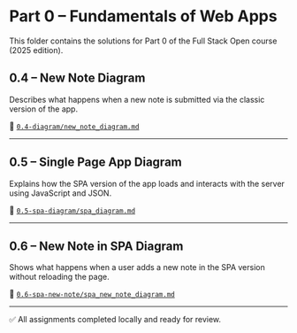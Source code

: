 # Part 0 – Fundamentals of Web Apps

This folder contains the solutions for Part 0 of the Full Stack Open course (2025 edition).

## 0.4 – New Note Diagram

Describes what happens when a new note is submitted via the classic version of the app.

📄 [`0.4-diagram/new_note_diagram.md`](./0.4-diagram/new_note_diagram.md)

---

## 0.5 – Single Page App Diagram

Explains how the SPA version of the app loads and interacts with the server using JavaScript and JSON.

📄 [`0.5-spa-diagram/spa_diagram.md`](./0.5-spa-diagram/spa_diagram.md)

---

## 0.6 – New Note in SPA Diagram

Shows what happens when a user adds a new note in the SPA version without reloading the page.

📄 [`0.6-spa-new-note/spa_new_note_diagram.md`](./0.6-spa-new-note/spa_new_note_diagram.md)

---

✅ All assignments completed locally and ready for review.

